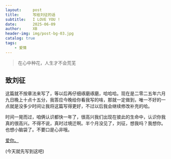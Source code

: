 ```yaml
---
layout:     post
title:      写给刘征的话
subtitle:   I LOVE YOU !
date:       2025-06-09
author:     XB
header-img: img/post-bg-03.jpg
catalog: true
tags:
    - 爱情
---
```


> 在心中种花，人生才不会荒芜

## 致刘征

这篇就不按章法来写了，等以后再仔细琢磨琢磨，哈哈哈。现在是二零二五年六月九日晚上十点十五分，我答应今晚给你看我写的啥，那就一定做到，唯一不好的一点就是没多少时间让我将这篇写得更好，不过以后我会继续修改补充的哈。

时间一晃而过，咱俩认识都快一年了，很高兴我们出现在彼此的生命中，认识你我真的很高兴。不得不说，真时过境迁啊。半个月没见了，刘征，想我吗？我想你。也想小脑袋了。不要口是心非哦。

[爱你。]( https://liuzheng.zhangqingjun.xyz/lz/)

(今天就先写到这吧)


